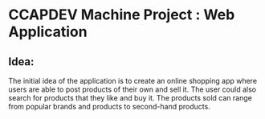 # CCAPDEV Machine Project : Web Application

## Idea:
The initial idea of the application is to create an online shopping app where users are able to post products of their own and sell it.
The user could also search for products that they like and buy it. The products sold can range from popular brands and products to second-hand
products. 

